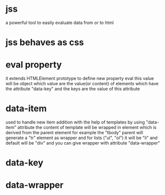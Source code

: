 # jss

a powerful tool to easily evaluate data from or to html

# jss behaves as css

# eval property

it extends HTMLElement prototype to define new property eval
this value will be object which value are the value(or content) of elements which have the attribute "data-key" and
the keys are the value of this attribute

# data-item

used to handle new item addition with the help of templates by using "data-item" attribute
the content of template will be wrapped in element which is derived from the parent element
for example the "tbody" parent will generate a "tr" element as wrapper and for lists ("ul", "ol") it will be "li"
and default will be "div" and you can give wrapper with attribute "data-wrapper"

# data-key

# data-wrapper
